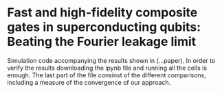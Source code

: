 # Fast and high-fidelity composite gates in superconducting qubits: Beating the Fourier leakage limit
Simulation code accompanying the results shown in (...paper).
In order to verify the results downloading the ipynb file and running all the cells is enough. The last part of the file consinst of the different comparisons, including a measure of the convergence of our approach.
